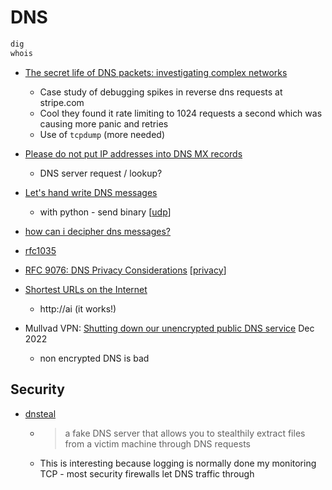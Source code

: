 DNS
===


```bash
dig
whois
```

* [The secret life of DNS packets: investigating complex networks](https://stripe.com/blog/secret-life-of-dns)
    * Case study of debugging spikes in reverse dns requests at stripe.com
    * Cool they found it rate limiting to 1024 requests a second which was causing more panic and retries
    * Use of `tcpdump` (more needed)
* [Please do not put IP addresses into DNS MX records](https://blog.hboeck.de/archives/904-Please-do-not-put-IP-addresses-into-DNS-MX-records.html)
    * DNS server request / lookup? 

* [Let's hand write DNS messages](https://routley.io/posts/hand-writing-dns-messages/)
    * with python - send binary [[udp]]
* [how can i decipher dns messages?](https://stackoverflow.com/questions/13372860/how-can-i-decipher-dns-messages)
* [rfc1035](https://datatracker.ietf.org/doc/html/rfc1035)

* [RFC 9076: DNS Privacy Considerations](https://www.rfc-editor.org/rfc/rfc9076.html) [[privacy]]

* [Shortest URLs on the Internet](https://jameswillia.ms/posts/shortest-urls.html)
    * http://ai (it works!)

* Mullvad VPN: [Shutting down our unencrypted public DNS service](https://mullvad.net/en/blog/2022/12/13/shutting-down-our-unencrypted-public-dns-service/) Dec 2022
    * non encrypted DNS is bad

Security
--------

* [dnsteal](https://github.com/m57/dnsteal)
    * > a fake DNS server that allows you to stealthily extract files from a victim machine through DNS requests
    * This is interesting because logging is normally done my monitoring TCP - most security firewalls let DNS traffic through

[//begin]: # "Autogenerated link references for markdown compatibility"
[udp]: udp.md "UDP"
[privacy]: privacy.md "Privacy"
[//end]: # "Autogenerated link references"